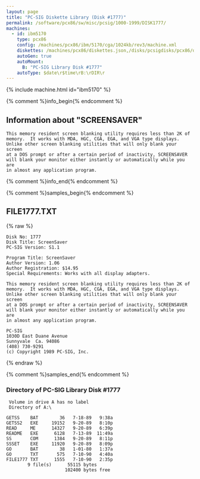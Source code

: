 ```yaml
---
layout: page
title: "PC-SIG Diskette Library (Disk #1777)"
permalink: /software/pcx86/sw/misc/pcsig/1000-1999/DISK1777/
machines:
  - id: ibm5170
    type: pcx86
    config: /machines/pcx86/ibm/5170/cga/1024kb/rev3/machine.xml
    diskettes: /machines/pcx86/diskettes.json,/disks/pcsigdisks/pcx86/diskettes.json
    autoGen: true
    autoMount:
      B: "PC-SIG Library Disk #1777"
    autoType: $date\r$time\rB:\rDIR\r
---
```


{% include machine.html id="ibm5170" %}

{% comment %}info_begin{% endcomment %}

## Information about "SCREENSAVER"

    This memory resident screen blanking utility requires less than 2K of
    memory.  It works with MDA, HGC, CGA, EGA, and VGA type displays.
    Unlike other screen blanking utilities that will only blank your screen
    at a DOS prompt or after a certain period of inactivity, SCREENSAVER
    will blank your monitor either instantly or automatically while you are
    in almost any application program.
{% comment %}info_end{% endcomment %}

{% comment %}samples_begin{% endcomment %}

## FILE1777.TXT

{% raw %}
```
Disk No: 1777                                                           
Disk Title: ScreenSaver                                                 
PC-SIG Version: S1.1                                                    
                                                                        
Program Title: ScreenSaver                                              
Author Version: 1.06                                                    
Author Registration: $14.95                                             
Special Requirements: Works with all display adapters.                  
                                                                        
This memory resident screen blanking utility requires less than 2K of   
memory.  It works with MDA, HGC, CGA, EGA, and VGA type displays.       
Unlike other screen blanking utilities that will only blank your screen 
at a DOS prompt or after a certain period of inactivity, SCREENSAVER    
will blank your monitor either instantly or automatically while you are 
in almost any application program.                                      
                                                                        
PC-SIG                                                                  
1030D East Duane Avenue                                                 
Sunnyvale  Ca. 94086                                                    
(408) 730-9291                                                          
(c) Copyright 1989 PC-SIG, Inc.                                         
```
{% endraw %}

{% comment %}samples_end{% endcomment %}

### Directory of PC-SIG Library Disk #1777

     Volume in drive A has no label
     Directory of A:\

    GETSS    BAT        36   7-18-89   9:38a
    GETSS2   EXE     19152   9-20-89   8:10p
    READ     ME      14327   9-20-89   6:39p
    README   EXE      6128   7-13-89  11:49a
    SS       COM      1384   9-20-89   8:11p
    SSSET    EXE     11920   9-20-89   8:09p
    GO       BAT        38   1-01-80   1:37a
    GO       TXT       575   7-10-90   4:40a
    FILE1777 TXT      1555   7-10-90   2:35p
            9 file(s)      55115 bytes
                          102400 bytes free

